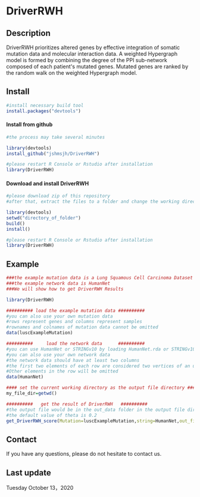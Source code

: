 # DriverRWH
## Description
DriverRWH prioritizes altered genes by effective integration of somatic mutation data and molecular interaction data. A weighted Hypergraph model is formed by combining the degree of the PPI sub-network composed of each patient's mutated genes. Mutated genes are ranked by the random walk on the weighted Hypergraph model.
## Install
```r
#install necessary build tool
install.packages("devtools")
```
#### Install from github
```r
#the process may take several minutes

library(devtools)
install_github("jshmsjh/DriverRWH")

#please restart R Console or Rstudio after installation
library(DriverRWH)
```
#### Download and install DriverRWH
```r
#please download zip of this repository
#after that, extract the files to a folder and change the working directory of R to that folder

library(devtools)
setwd("directory_of_folder")
build()
install()

#please restart R Console or Rstudio after installation
library(DriverRWH)
```
## Example
```r
###the example mutation data is a Lung Squamous Cell Carcinoma Dataset from TCGA
###the example network data is HumanNet
###We will show how to get DriverRWH Results

library(DriverRWH)

########## load the example mutation data ##########
#you can also use your own mutation data
#rows represent genes and columns represent samples
#rownames and colnames of mutation data cannot be omitted
data(luscExampleMutation)

##########     load the network data      ##########
#you can use HumanNet or STRINGv10 by loading HumanNet.rda or STRINGv10.rda
#you can also use your own network data
#the network data should have at least two columns
#the first two elements of each row are considered two vertices of an unweighted edge.
#Other elements in the row will be omitted
data(HumanNet)

#### set the current working directory as the output file directory ####
my_file_dir=getwd()

##########   get the result of DriverRWH   ##########
#the output file would be in the out_data folder in the output file directory
#the default value of theta is 0.2
get_DriverRWH_score(Mutation=luscExampleMutation,string=HumanNet,out_file_dir=my_file_dir)
```
## Contact
If you have any questions, please do not hesitate to contact us.
## Last update
Tuesday October 13，2020
